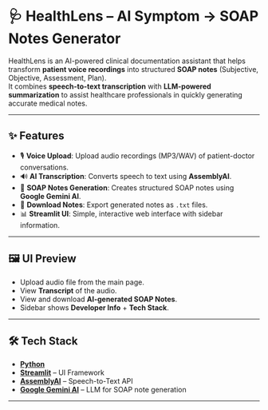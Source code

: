 # 🩺 HealthLens – AI Symptom → SOAP Notes Generator

HealthLens is an AI-powered clinical documentation assistant that helps transform **patient voice recordings** into structured **SOAP notes** (Subjective, Objective, Assessment, Plan).  
It combines **speech-to-text transcription** with **LLM-powered summarization** to assist healthcare professionals in quickly generating accurate medical notes.

---

## ✨ Features
- 🎙️ **Voice Upload**: Upload audio recordings (MP3/WAV) of patient-doctor conversations.
- 🔊 **AI Transcription**: Converts speech to text using **AssemblyAI**.
- 🧠 **SOAP Notes Generation**: Creates structured SOAP notes using **Google Gemini AI**.
- 💾 **Download Notes**: Export generated notes as `.txt` files.
- 📊 **Streamlit UI**: Simple, interactive web interface with sidebar information.

---

## 🖼️ UI Preview
- Upload audio file from the main page.
- View **Transcript** of the audio.
- View and download **AI-generated SOAP Notes**.
- Sidebar shows **Developer Info** + **Tech Stack**.

---

## 🛠️ Tech Stack
- **[Python](https://www.python.org/)**  
- **[Streamlit](https://streamlit.io/)** – UI Framework  
- **[AssemblyAI](https://www.assemblyai.com/)** – Speech-to-Text API  
- **[Google Gemini AI](https://ai.google/)** – LLM for SOAP note generation  

---


